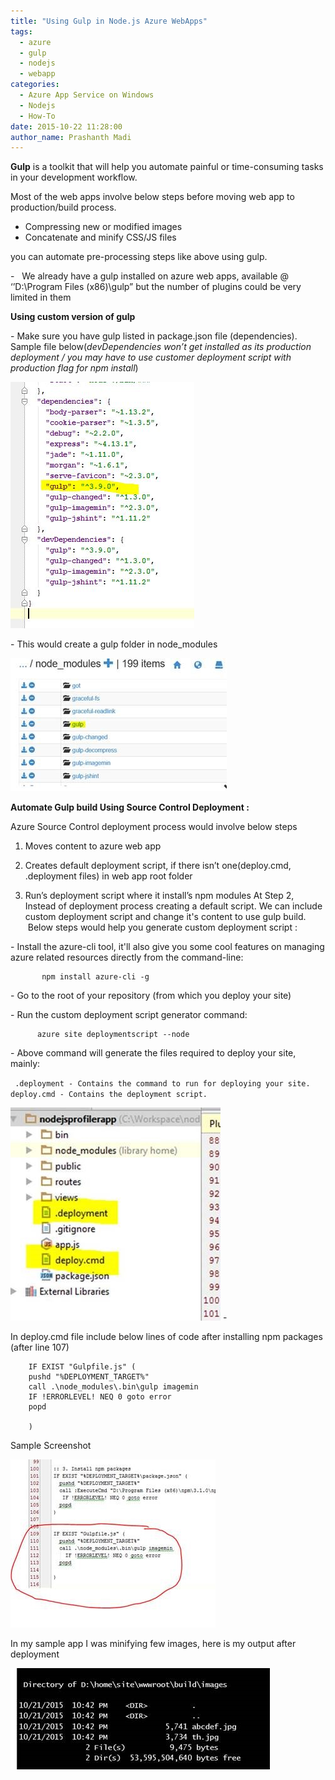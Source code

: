 ```yaml
---
title: "Using Gulp in Node.js Azure WebApps"
tags:
  - azure
  - gulp
  - nodejs
  - webapp
categories:
  - Azure App Service on Windows
  - Nodejs
  - How-To
date: 2015-10-22 11:28:00
author_name: Prashanth Madi
---
```


**Gulp** is a toolkit that will help you automate painful or time-consuming tasks in your development workflow. 

Most of the web apps involve below steps before moving web app to production/build process.

*   Compressing new or modified images
*   Concatenate and minify CSS/JS files

you can automate pre-processing steps like above using gulp. 

-   We already have a gulp installed on azure web apps, available @ ‘’D:\\Program Files (x86)\\gulp” but the number of plugins could be very limited in them 

**Using custom version of gulp** 

\- Make sure you have gulp listed in package.json file (dependencies). Sample file below(_devDependencies won’t get installed as its production deployment / you may have to use customer deployment script with production flag for npm install_) 

[![](/media/2019/03/1055.gulp1.jpg)](/media/2019/03/1055.gulp1.jpg) 

\- This would create a gulp folder in node_modules   

[![](/media/2019/03/2350.gulp2.jpg)](/media/2019/03/2350.gulp2.jpg) 

**Automate Gulp build Using Source Control Deployment :**

 Azure Source Control deployment process would involve below steps 
 
 1) Moves content to azure web app 
 
 2) Creates default deployment script, if there isn’t one(deploy.cmd, .deployment files) in web app root folder 
 
 3) Run’s deployment script where it install’s npm modules At Step 2, Instead of deployment process creating a default script. We can include custom deployment script and change it's content to use gulp build.  Below steps would help you generate custom deployment script : 
 
 \- Install the azure-cli tool, it'll also give you some cool features on managing azure related resources directly from the command-line:

           npm install azure-cli -g

\- Go to the root of your repository (from which you deploy your site)

\- Run the custom deployment script generator command:

          azure site deploymentscript --node

\- Above command will generate the files required to deploy your site, mainly: 


` .deployment - Contains the command to run for deploying your site. deploy.cmd - Contains the deployment script.` 

[![](/media/2019/03/8838.custom_deployment.jpg)](/media/2019/03/8838.custom_deployment.jpg) -   

In deploy.cmd file include below lines of code after installing npm packages (after line 107)

        IF EXIST "Gulpfile.js" (
        pushd "%DEPLOYMENT_TARGET%"
        call .\node_modules\.bin\gulp imagemin
        IF !ERRORLEVEL! NEQ 0 goto error
        popd
        
        )

Sample Screenshot 

[![](/media/2019/03/3326.gulp3.jpg)](/media/2019/03/3326.gulp3.jpg) 

In my sample app I was minifying few images, here is my output after deployment 

[![](/media/2019/03/5710.gulp4.jpg)](/media/2019/03/5710.gulp4.jpg)